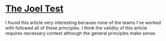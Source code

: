 # [The Joel Test](https://www.joelonsoftware.com/2000/08/09/the-joel-test-12-steps-to-better-code/)

I found this article very interesting because none of the teams I've worked with followed all of these principles. I think the validity of this article requires necessary context although the general principles make sense.